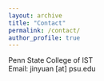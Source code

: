 ```yaml
---
layout: archive
title: "Contact"
permalink: /contact/
author_profile: true
---
```

Penn State College of IST<br>
Email: jinyuan [at] psu.edu

